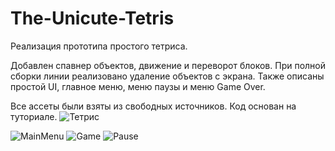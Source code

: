 
# The-Unicute-Tetris


Реализация прототипа простого тетриса. 

Добавлен спавнер объектов, движение и переворот блоков. При полной сборки линии реализовано удаление объектов 
с экрана. Также описаны простой UI, главное меню, меню паузы и меню Game Over. 

Все ассеты были взяты из свободных источников. Код основан на туториале.
![Тетрис](https://user-images.githubusercontent.com/59263802/121041151-12b19c00-c7e5-11eb-8542-6ad9ccc19826.gif)

![MainMenu](https://user-images.githubusercontent.com/59263802/121047161-bfd9e380-c7e8-11eb-8981-27e56d3005a5.png)
![Game](https://user-images.githubusercontent.com/59263802/121048057-04fe1580-c7e9-11eb-9419-d2c17d975287.png)
![Pause](https://user-images.githubusercontent.com/59263802/121048088-10e9d780-c7e9-11eb-9012-99239fcf6cd2.png)

